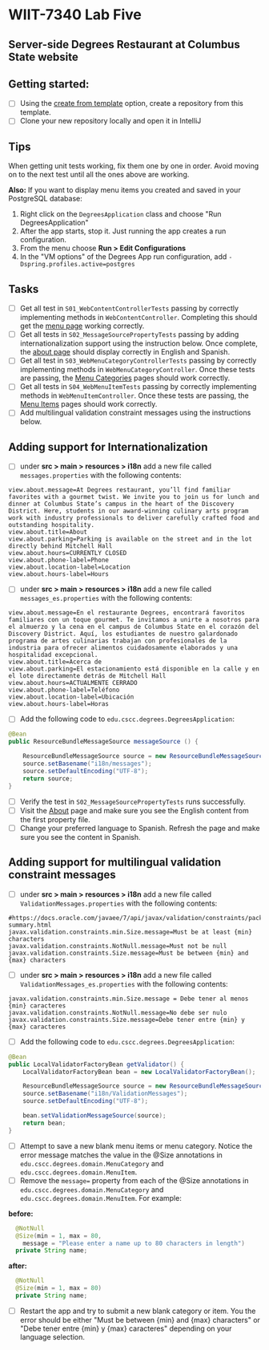 # WIIT-7340 Lab Five
## Server-side Degrees Restaurant at Columbus State website  

## Getting started:

- [ ] Using the [create from template](https://help.github.com/en/github/creating-cloning-and-archiving-repositories/creating-a-repository-from-a-template) option, create a repository from this template.
- [ ] Clone your new repository locally and open it in IntelliJ

## Tips

When getting unit tests working, fix them one by one in order. Avoid moving on to the next test until all the ones above are working.

__Also:__ If you want to display menu items you created and saved in your PostgreSQL database:
1. Right click on the `DegreesApplication` class and choose "Run DegreesApplication"
1. After the app starts, stop it. Just running the app creates a run configuration.
1. From the menu choose __Run > Edit Configurations__ 
1. In the "VM options" of the Degrees App run configuration, add `-Dspring.profiles.active=postgres`

## Tasks

- [ ] Get all test in `S01_WebContentControllerTests` passing by correctly implementing methods in `WebContentController`.  Completing this should get the [menu page](http://localhost:3000/menu) working correctly.
- [ ] Get all tests in `S02_MessageSourcePropertyTests` passing by adding internationalization support using the instruction below. Once complete, the [about page](http://localhost:3000/about) should display correctly in English and Spanish.
- [ ] Get all test in `S03_WebMenuCategoryControllerTests` passing by correctly implementing methods in `WebMenuCategoryController`. Once these tests are passing, the [Menu Categories](http://localhost:3000/categories) pages should work correctly.
- [ ] Get all tests in `S04_WebMenuItemTests` passing by correctly implementing methods in `WebMenuItemController`. Once these tests are passing, the [Menu Items](http://localhost:3000/items) pages should work correctly.
- [ ] Add multilingual validation constraint messages using the instructions below.

## Adding support for Internationalization

- [ ] under __src > main > resources > i18n__ add a new file called `messages.properties` with the following contents:

```
view.about.message=At Degrees restaurant, you’ll find familiar favorites with a gourmet twist. We invite you to join us for lunch and dinner at Columbus State’s campus in the heart of the Discovery District. Here, students in our award-winning culinary arts program work with industry professionals to deliver carefully crafted food and outstanding hospitality.
view.about.title=About
view.about.parking=Parking is available on the street and in the lot directly behind Mitchell Hall
view.about.hours=CURRENTLY CLOSED
view.about.phone-label=Phone
view.about.location-label=Location
view.about.hours-label=Hours
```
  
- [ ] under __src > main > resources > i18n__ add a new file called `messages_es.properties` with the following contents:

```
view.about.message=En el restaurante Degrees, encontrará favoritos familiares con un toque gourmet. Te invitamos a unirte a nosotros para el almuerzo y la cena en el campus de Columbus State en el corazón del Discovery District. Aquí, los estudiantes de nuestro galardonado programa de artes culinarias trabajan con profesionales de la industria para ofrecer alimentos cuidadosamente elaborados y una hospitalidad excepcional.
view.about.title=Acerca de
view.about.parking=El estacionamiento está disponible en la calle y en el lote directamente detrás de Mitchell Hall
view.about.hours=ACTUALMENTE CERRADO
view.about.phone-label=Teléfono
view.about.location-label=Ubicación
view.about.hours-label=Horas
```

- [ ] Add the following code to `edu.cscc.degrees.DegreesApplication`:

```java
@Bean
public ResourceBundleMessageSource messageSource () {

    ResourceBundleMessageSource source = new ResourceBundleMessageSource();
    source.setBasename("i18n/messages");
    source.setDefaultEncoding("UTF-8");
    return source;
}
```

- [ ] Verify the test in `S02_MessageSourcePropertyTests` runs successfully.
- [ ] Visit the [About](http://localhost:3000/about) page and make sure you see the English content from the first property file.
- [ ] Change your preferred language to Spanish. Refresh the page and make sure you see the content in Spanish.

## Adding support for multilingual validation constraint messages

- [ ] under __src > main > resources > i18n__ add a new file called `ValidationMessages.properties` with the following contents:

```
#https://docs.oracle.com/javaee/7/api/javax/validation/constraints/package-summary.html
javax.validation.constraints.min.Size.message=Must be at least {min} characters
javax.validation.constraints.NotNull.message=Must not be null
javax.validation.constraints.Size.message=Must be between {min} and {max} characters
```
  
- [ ] under __src > main > resources > i18n__ add a new file called `ValidationMessages_es.properties` with the following contents:

```
javax.validation.constraints.min.Size.message = Debe tener al menos {min} caracteres
javax.validation.constraints.NotNull.message=No debe ser nulo
javax.validation.constraints.Size.message=Debe tener entre {min} y {max} caracteres
```

- [ ] Add the following code to `edu.cscc.degrees.DegreesApplication`:

```java
@Bean
public LocalValidatorFactoryBean getValidator() {
    LocalValidatorFactoryBean bean = new LocalValidatorFactoryBean();

    ResourceBundleMessageSource source = new ResourceBundleMessageSource();
    source.setBasename("i18n/ValidationMessages");
    source.setDefaultEncoding("UTF-8");

    bean.setValidationMessageSource(source);
    return bean;
}
```

- [ ] Attempt to save a new blank menu items or menu category. Notice the error message matches the value in the @Size annotations in `edu.cscc.degrees.domain.MenuCategory` and `edu.cscc.degrees.domain.MenuItem`.
- [ ] Remove the `message=` property from each of the @Size annotations in `edu.cscc.degrees.domain.MenuCategory` and `edu.cscc.degrees.domain.MenuItem`. For example:

__before:__
```java
  @NotNull
  @Size(min = 1, max = 80,
    message = "Please enter a name up to 80 characters in length")
  private String name;
```
__after:__
```java
  @NotNull
  @Size(min = 1, max = 80)
  private String name;
```
- [ ] Restart the app and try to submit a new blank category or item. You the error should be either "Must be between {min} and {max} characters" or "Debe tener entre {min} y {max} caracteres" depending on your language selection.
